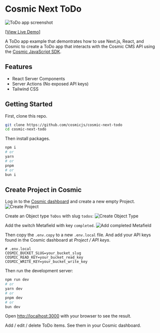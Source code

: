 # Cosmic Next ToDo
![ToDo app screenshot](https://imgix.cosmicjs.com/f082fc30-16c1-11ef-9eca-7d347081a9fb-CleanShot-2024-05-20-at-08.58.322x.png)

[[View Live Demo](https://cosmic-next-todo.vercel.app/)]

A ToDo app example that demontrates how to use Next.js, React, and Cosmic to create a ToDo app that interacts with the Cosmic CMS API using the [Cosmic JavaScript SDK](https://www.npmjs.com/package/@cosmicjs/sdk).

## Features

- React Server Components
- Server Actions (No exposed API keys)
- Tailwind CSS

## Getting Started

First, clone this repo.

```bash
git clone https://github.com/cosmicjs/cosmic-next-todo
cd cosmic-next-todo
```

Then install packages.

```bash
npm i
# or
yarn
# or
pnpm
# or
bun i
```

## Create Project in Cosmic

Log in to the [Cosmic dashboard](https://app.cosmicjs.com/) and create a new empty Project.
![Create Project](https://imgix.cosmicjs.com/8e311430-0bd7-11ef-9eca-7d347081a9fb-create-new-project.png?w=2000&auto=forat,compression)

Create an Object type `ToDos` with slug `todos`:
![Create Object Type](https://imgix.cosmicjs.com/e457e220-160f-11ef-9eca-7d347081a9fb-CleanShot-2024-05-19-at-11.44.112x.png?w=2000&auto=forat,compression)

Add the switch Metafield with key `completed`.
![Add completed Metafield](https://imgix.cosmicjs.com/e5873a60-160f-11ef-9eca-7d347081a9fb-CleanShot-2024-05-19-at-11.43.322x.png?w=2000&auto=forat,compression)

Then copy the `.env.copy` to a new `.env.local` file. And add your API keys found in the Cosmic dashboard at _Project / API keys_.

```
# .env.local
COSMIC_BUCKET_SLUG=your_bucket_slug
COSMIC_READ_KEY=your_bucket_read_key
COSMIC_WRITE_KEY=your_bucket_write_key
```

Then run the development server:

```bash
npm run dev
# or
yarn dev
# or
pnpm dev
# or
bun dev
```

Open [http://localhost:3000](http://localhost:3000) with your browser to see the result.

Add / edit / delete ToDo items. See them in your Cosmic dashboard.
